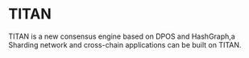 # TITAN
TITAN is a new consensus engine based on DPOS and HashGraph,a Sharding network and cross-chain applications can be built on TITAN.